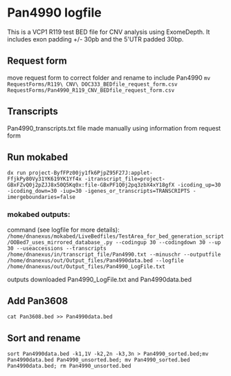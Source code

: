 # Pan4990 logfile
This is a VCP1 R119 test BED file for CNV analysis using ExomeDepth. It includes exon padding +/- 30pb and the 5'UTR padded 30bp.

## Request form
move request form to correct folder and rename to include Pan4990
`mv RequestForms/R119\ CNV\ DOC333_BEDfile_request_form.csv RequestForms/Pan4990_R119_CNV_BEDfile_request_form.csv`

## Transcripts
Pan4990_transcripts.txt file made manually using information from request form

## Run mokabed
`dx run project-ByfFPz00jy1fk6PjpZ95F27J:applet-FfjkPy80Vy31YK619YK1Yf4x -itranscript_file=project-GBxFZvQ0j2pZJJ8x50Q5Kq0x:file-GBxPF1Q0j2pq3zbX4xY18gfX -icoding_up=30 -icoding_down=30 -iup=30 -igenes_or_transcripts=TRANSCRIPTS -imergeboundaries=false`

### mokabed outputs:
command (see logfile for more details):
`/home/dnanexus/mokabed/LiveBedfiles/TestArea_for_bed_generation_script/OOBed7_uses_mirrored_database_.py --codingup 30 --codingdown 30 --up 30 --useaccessions --transcripts /home/dnanexus/in/transcript_file/Pan4990.txt --minuschr --outputfile /home/dnanexus/out/Output_files/Pan4990data.bed --logfile /home/dnanexus/out/Output_files/Pan4990_LogFile.txt `

outputs downloaded Pan4990_LogFile.txt and Pan4990data.bed

## Add Pan3608
`cat Pan3608.bed >> Pan4990data.bed`

## Sort and rename
`sort Pan4990data.bed -k1,1V -k2,2n -k3,3n > Pan4990_sorted.bed;mv Pan4990data.bed Pan4990_unsorted.bed; mv Pan4990_sorted.bed Pan4990data.bed; rm Pan4990_unsorted.bed`
